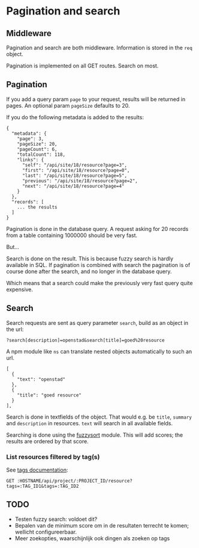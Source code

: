 # Pagination and search

## Middleware

Pagination and search are both middleware. Information is stored in the `req` object.

Pagination is implemented on all GET routes. Search on most.

## Pagination

If you add a query param `page` to your request, results will be returned in pages. An optional param `pageSize` defaults to 20.

If you do the following metadata is added to the results:

```
{
  "metadata": {
    "page": 3,
    "pageSize": 20,
    "pageCount": 6,
    "totalCount": 118,
    "links": {
      "self": "/api/site/18/resource?page=3",
      "first": "/api/site/18/resource?page=0",
      "last": "/api/site/18/resource?page=5",
      "previous": "/api/site/18/resource?page=2",
      "next": "/api/site/18/resource?page=4"
    }
  },
  "records": [
    ... the results
  ]
}
```

Pagination is done in the database query. A request  asking for 20 records from a table containing 1000000 should be very fast.

But...

Search is done on the result. This is because fuzzy search is hardly available in SQL. If pagination is combined with search the pagination is of course done after the search, and no longer in the database query.

Which means that a search could make the previously very fast query quite expensive.

## Search

Search requests are sent as query parameter `search`, build as an object in the url:

```
?search[description]=openstad&search[title]=goed%20resource
```

A npm module like `ns` can translate nested objects automatically to such an url.

```
[
  {
    "text": "openstad"
  },
  {
    "title": "goed resource"
  }
],
```

Search is done in textfields of the object. That would e.g. be `title`, `summary` and `description` in resources. `text` will search in all available fields.

Searching is done using the [fuzzysort](https://github.com/farzher/fuzzysort) module. This will add scores; the results are ordered by that score.

### List resources filtered by tag(s)

See [tags documentation](./tags.md):
```
GET :HOSTNAME/api/project/:PROJECT_ID/resource?tags=:TAG_ID1&tags=:TAG_ID2
```


## TODO
- Testen fuzzy search: voldoet dit?
- Bepalen van de minimum score om in de resultaten terrecht te komen; wellicht configureerbaar.
- Meer zoekopties, waarschijnlijk ook dingen als zoeken op tags
